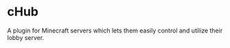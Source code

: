 # cHub
A plugin for Minecraft servers which lets them easily control and utilize their lobby server.

